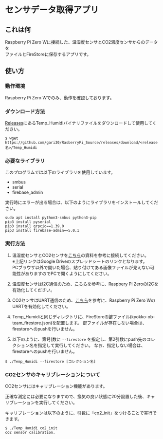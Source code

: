 # センサデータ取得アプリ

## これは何

Raspberry Pi Zero Wに接続した、温湿度センサとCO2濃度センサからのデータを  
ファイルとFireStoreに保存するアプリです。

## 使い方

### 動作環境

Raspberry Pi Zero Wでのみ、動作を確認しております。

### ダウンロード方法

[Releases](https://github.com/Kyokko-OB-Team/RasberryPi_Source/releases)にあるTemp_Humidiバイナリファイルをダウンロードして使用してください。

```
$ wget https://github.com/gari30/RasberryPi_Source/releases/download/<release名>/Temp_Humidi
```

### 必要なライブラリ

このプログラムでは以下のライブラリを使用しています。

- smbus
- serial
- firebase_admin

実行時にエラーが出る場合は、以下のようにライブラリをインストールしてください。
```
sudo apt install python3-smbus python3-pip
pip3 install pyserial
pip3 install grpcio==1.39.0
pip3 install firebase-admin==5.0.1
```

### 実行方法

1. 温湿度センサとCO2センサを[こちら](https://docs.google.com/spreadsheets/d/1O9RdbZVYhcz8fl8laEi-iNipAEgiIhet7oFAs-LHp1w/edit)の資料を参考に接続してください。  
   ※上記リンクはGoogle Driveのスプレッドシートのリンクとなります。  
     PCブラウザ以外で開いた場合、貼り付けてある画像ファイルが見えない可能性がありますのでPCで開くようにしてください。

1. 温湿度センサはI2C通信のため、[こちら](https://github.com/Kyokko-OB-Team/Document/wiki/raspberrypi_zero_enable_i2c)を参考に、Raspbery Pi ZeroのI2Cを有効化してください。

1. CO2センサはUART通信のため、[こちら](https://github.com/Kyokko-OB-Team/Document/wiki/raspberrypi_zero_enable_uart)を参考に、Raspberry Pi Zero WのUARTを有効化してください。

1. Temp_Humidiと同じディレクトリに、FireStoreの鍵ファイル(kyokko-ob-team_firestore.json)を配置します。
   鍵ファイルが存在しない場合は、firestoreへのpushを行いません。

1. 以下のように、第1引数に `--firestore` を指定し、第2引数にpush先のコレクション名を指定して実行してください。
   なお、指定しない場合は、firestoreへのpushを行いません。

```
$ ./Temp_Humidi --firestore [コレクション名]
```

### CO2センサのキャリブレーションについて

CO2センサにはキャリブレーション機能があります。

正確な測定には必要になりますので、換気の良い状態に20分設置した後、キャリブレーションを実行してください。

キャリブレーションは以下のように、引数に「co2_init」をつけることで実行できます。

```
$ ./Temp_Humidi co2_init
co2 sensor calibration.
```
